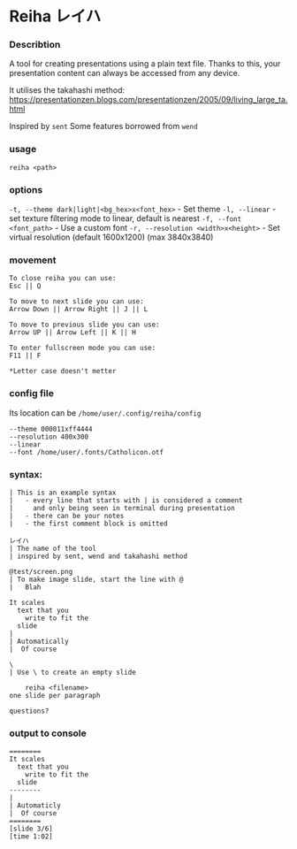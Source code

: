 # Reiha レイハ

### Describtion

A tool for creating presentations using a plain text file. Thanks to this, your
presentation content can always be accessed from any device.

It utilises the takahashi method:
https://presentationzen.blogs.com/presentationzen/2005/09/living_large_ta.html

Inspired by ```sent```
Some features borrowed from ```wend```

### usage

```reiha <path>```

### options
```-t, --theme dark|light|<bg_hex>x<font_hex>``` - Set theme
```-l, --linear``` - set texture filtering mode to linear, default is nearest
```-f, --font <font_path>``` - Use a custom font
```-r, --resolution <width>x<height>``` - Set virtual resolution (default 1600x1200) (max 3840x3840)

### movement

```
To close reiha you can use:
Esc || Q

To move to next slide you can use:
Arrow Down || Arrow Right || J || L

To move to previous slide you can use:
Arrow UP || Arrow Left || K || H

To enter fullscreen mode you can use:
F11 || F

*Letter case doesn't metter
```

### config file
Its location can be ```/home/user/.config/reiha/config```

```
--theme 000011xff4444
--resolution 400x300
--linear
--font /home/user/.fonts/Catholicon.otf
```

### syntax:

```
| This is an example syntax
|   - every line that starts with | is considered a comment
|     and only being seen in terminal during presentation
|   - there can be your notes
|   - the first comment block is omitted

レイハ
| The name of the tool
| inspired by sent, wend and takahashi method

@test/screen.png
| To make image slide, start the line with @
|   Blah

It scales
  text that you
    write to fit the
  slide
|
| Automatically
|  Of course

\
| Use \ to create an empty slide

    reiha <filename>
one slide per paragraph

questions?
```

### output to console

```
========
It scales
  text that you
    write to fit the
  slide
--------
|
| Automaticly
|  Of course
========
[slide 3/6]
[time 1:02]
``` 
